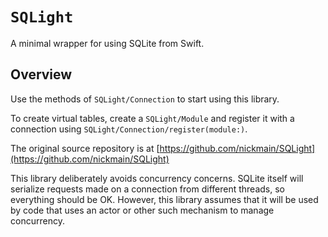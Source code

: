 # ``SQLight``

A minimal wrapper for using SQLite from Swift.

## Overview

Use the methods of ``SQLight/Connection`` to start using this library.

To create virtual tables, create a ``SQLight/Module`` and register it with 
a connection using ``SQLight/Connection/register(module:)``.

The original source repository is at [https://github.com/nickmain/SQLight](https://github.com/nickmain/SQLight)

This library deliberately avoids concurrency concerns. SQLite itself will serialize requests
made on a connection from different threads, so everything should be OK. However, this library
assumes that it will be used by code that uses an actor or other such mechanism to manage
concurrency.
